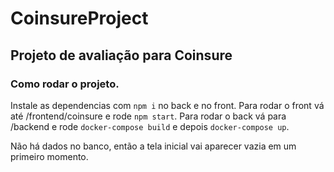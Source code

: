 # CoinsureProject

## Projeto de avaliação para Coinsure

### Como rodar o projeto.

Instale as dependencias com `npm i` no back e no front.
Para rodar o front vá até /frontend/coinsure e rode `npm start`.
Para rodar o back vá para /backend e rode `docker-compose build` e depois `docker-compose up`.

Não há dados no banco, então a tela inicial vai aparecer vazia em um primeiro momento.


